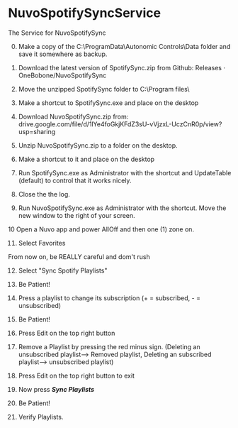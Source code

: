 # NuvoSpotifySyncService
The Service for NuvoSpotifySync

0. Make a copy of the C:\ProgramData\Autonomic Controls\Data folder and save it somewhere as backup.

1. Download the latest version of SpotifySync.zip from Github: Releases · OneBobone/NuvoSpotifySync
2. Move the unzipped SpotifySync folder to C:\Program files\
3. Make a shortcut to SpotifySync.exe and place on the desktop

4. Download NuvoSpotifySync.zip from: drive.google.com/file/d/1lYe4foGkjKFdZ3sU-vVjzxL-UczCnR0p/view?usp=sharing
5. Unzip NuvoSpotifySync.zip to a folder on the desktop.
6. Make a shortcut to it and place on the desktop

7. Run SpotifySync.exe as Administrator with the shortcut and UpdateTable (default) to control that it works nicely.
8. Close the the log.

9. Run NuvoSpotifySync.exe as Administrator with the shortcut.
	Move the new window to the right of your screen.

10 Open a Nuvo app and power AllOff and then one (1) zone on.

11. Select Favorites

From now on, be REALLY careful and dom't rush

12. Select "Sync Spotify Playlists"
13. Be Patient!

14. Press a playlist to change its subscription (+ = subscribed, - = unsubscribed)
15. Be Patient!

16. Press Edit on the top right button
17. Remove a Playlist by pressing the red minus sign. (Deleting an unsubscribed playlist--> Removed playlist, Deleting an subscribed playlist--> unsubscribed playlist)
18. Press Edit on the top right button to exit

19. Now press ***Sync Playlists***
20. Be Patient!

21. Verify Playlists.
